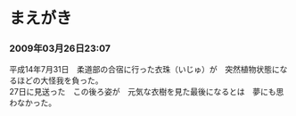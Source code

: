 # まえがき
### 2009年03月26日23:07

平成14年7月31日　柔道部の合宿に行った衣珠（いじゅ）が　突然植物状態になるほどの大怪我を負った。  
27日に見送った　この後ろ姿が　元気な衣樹を見た最後になるとは　夢にも思わなかった。